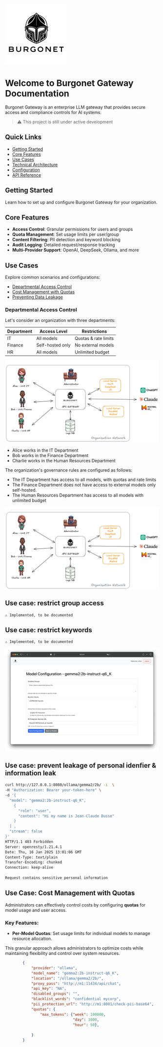 ![Burgonet Gateway](images/logo_small.png)
# Welcome to Burgonet Gateway Documentation

Burgonet Gateway is an enterprise LLM gateway that provides secure access and compliance controls for AI systems.

> ⚠️ This project is still under active development

## Quick Links
- [Getting Started](#getting-started)
- [Core Features](#core-features)
- [Use Cases](#use-cases)
- [Technical Architecture](#technical-architecture)
- [Configuration](#configuration)
- [API Reference](#api-reference)

## Getting Started
Learn how to set up and configure Burgonet Gateway for your organization.

## Core Features
- **Access Control**: Granular permissions for users and groups
- **Quota Management**: Set usage limits per user/group
- **Content Filtering**: PII detection and keyword blocking
- **Audit Logging**: Detailed request/response tracking
- **Multi-Provider Support**: OpenAI, DeepSeek, Ollama, and more

## Use Cases
Explore common scenarios and configurations:

- [Departmental Access Control](#departmental-access-control)
- [Cost Management with Quotas](#cost-management)
- [Preventing Data Leakage](#data-leakage-prevention)

### Departmental Access Control
Let's consider an organization with three departments:

| Department | Access Level | Restrictions |
|------------|--------------|--------------|
| IT         | All models   | Quotas & rate limits |
| Finance    | Self-hosted only | No external models |
| HR         | All models   | Unlimited budget |

![overview](images/overview.png)



- Alice works in the IT Department
- Bob works in the Finance Department
- Charlie works in the Human Resources Department

The organization's governance rules are configured as follows:

- The IT Department has access to all models, with quotas and rate limits
- The Finance Department does not have access to external models only self-hosted.
- The Human Resources Department has access to all models with unlimited budget


![overview](images/overview.png)

## Use case: restrict group access 
	⚠️ Implemented, to be documented 

## Use case: restrict keywords
	⚠️ Implemented, to be documented 

![image-20250116135914752](img/screenshots/image-20250116135914752.png)


## Use case: prevent leakage of personal idenfier & information leak

```bash
curl http://127.0.0.1:8080/ollama/gemma2/2b/ -i  \
-H "Authorization: Bearer your-token-here" \
-d '{
  "model": "gemma2:2b-instruct-q6_K",                                                                                                                        "messages": [
    {
      "role": "user",
      "content": "Hi my name is Jean-Claude Dusse"
    }
  ] ,
  "stream": false
}'
HTTP/1.1 403 Forbidden
Server: openresty/1.21.4.1
Date: Thu, 16 Jan 2025 13:01:06 GMT
Content-Type: text/plain
Transfer-Encoding: chunked
Connection: keep-alive

Request contains sensitive personal information
```

## Use Case: Cost Management with Quotas

Administrators can effectively control costs by configuring **quotas** for model usage and user access.

### Key Features:

- **Per-Model Quotas**: Set usage limits for individual models to manage resource allocation.

This granular approach allows administrators to optimize costs while maintaining flexibility and control over system resources.



```json
        {
            "provider": "ollama",
            "model_name": "gemma2:2b-instruct-q6_K",
            "location": "/ollama/gemma2/2b/",
            "proxy_pass": "http://m1:11434/api/chat",
            "api_key": "NA",
            "disabled_groups": "",
            "blacklist_words": "confidential mycorp",
            "pii_protection_url": "http://m1:8001/check-pii-base64",
            "quotas": {
                "max_tokens": {"week": 100000,
                               "day": 1000,
                               "hour": 50},
        
            }
        }
```



